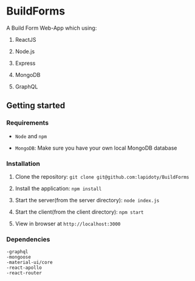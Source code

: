 # BuildForms
A Build Form Web-App which using:

1) ReactJS 

2) Node.js 

3) Express

4) MongoDB

5) GraphQL

## Getting started
### Requirements

- ```Node``` and ```npm```

- ```MongoDB```: Make sure you have your own local MongoDB database

### Installation

1. Clone the repository:  ```git clone git@github.com:lapidoty/BuildForms```

2. Install the application: ```npm install```

3. Start the server(from the server directory): ```node index.js```

4. Start the client(from the client directory): ```npm start```

5. View in browser at ```http://localhost:3000```

### Dependencies
    -graphql
    -mongoose
    -material-ui/core
    -react-apollo
    -react-router
